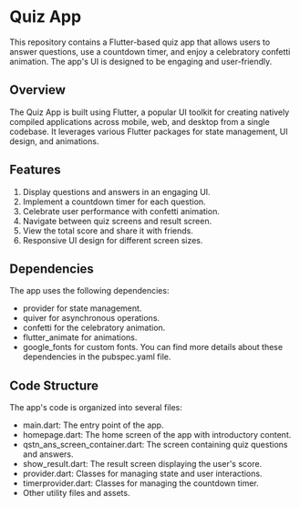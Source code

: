 # Quiz App

This repository contains a Flutter-based quiz app that allows users to answer questions, use a countdown timer, and enjoy a celebratory confetti animation. The app's UI is designed to be engaging and user-friendly.


## Overview

The Quiz App is built using Flutter, a popular UI toolkit for creating natively compiled applications across mobile, web, and desktop from a single codebase. It leverages various Flutter packages for state management, UI design, and animations.

## Features

1. Display questions and answers in an engaging UI.
2. Implement a countdown timer for each question.
3. Celebrate user performance with confetti animation.
4. Navigate between quiz screens and result screen.
5. View the total score and share it with friends.
6. Responsive UI design for different screen sizes.

## Dependencies
The app uses the following dependencies:

- provider for state management.
- quiver for asynchronous operations.
- confetti for the celebratory animation.
- flutter_animate for animations.
- google_fonts for custom fonts.
You can find more details about these dependencies in the pubspec.yaml file.

## Code Structure
The app's code is organized into several files:

- main.dart: The entry point of the app.
- homepage.dart: The home screen of the app with introductory content.
- qstn_ans_screen_container.dart: The screen containing quiz questions and answers.
- show_result.dart: The result screen displaying the user's score.
- provider.dart: Classes for managing state and user interactions.
- timerprovider.dart: Classes for managing the countdown timer.
- Other utility files and assets.
